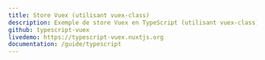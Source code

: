 ```yaml
---
title: Store Vuex (utilisant vuex-class)
description: Exemple de store Vuex en TypeScript (utilisant vuex-class) avec Nuxt.js
github: typescript-vuex
livedemo: https://typescript-vuex.nuxtjs.org
documentation: /guide/typescript
---
```

